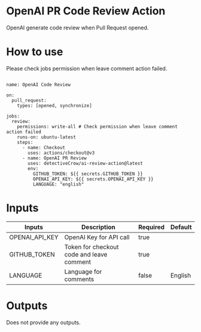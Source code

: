 # OpenAI PR Code Review Action

OpenAI generate code review when Pull Request opened.

# How to use

Please check jobs permission when leave comment action failed.

```

name: OpenAI Code Review

on:
  pull_request:
    types: [opened, synchronize]

jobs:
  review:
    permissions: write-all # Check permission when leave comment action failed
    runs-on: ubuntu-latest
    steps:
      - name: Checkout
        uses: actions/checkout@v3
      - name: OpenAI PR Review
        uses: detectiveCrow/ai-review-action@latest
        env:
          GITHUB_TOKEN: ${{ secrets.GITHUB_TOKEN }}
          OPENAI_API_KEY: ${{ secrets.OPENAI_API_KEY }}
          LANGUAGE: "english"

```

# Inputs

| Inputs         | Description                               | Required | Default |
|----------------|-------------------------------------------|----------|---------|
| OPENAI_API_KEY | OpenAI Key for API call                   | true     | <None>  |
| GITHUB_TOKEN   | Token for checkout code and leave comment | true     | <None>  |
| LANGUAGE       | Language for comments                     | false    | English |

# Outputs

Does not provide any outputs.

